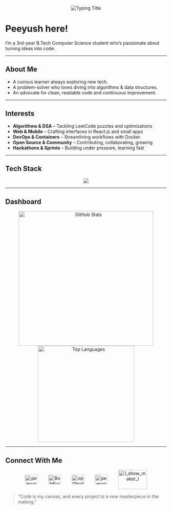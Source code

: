 <div align="center">
  <img src="https://readme-typing-svg.herokuapp.com?font=JetBrains+Mono&size=28&duration=3000&color=00C9FF&center=true&vCenter=true&width=600&lines=Peeyush+Maurya;3rd-Year+CSE+Student;Full+Stack+Software+Developer+&+Algo+Enthusiast" alt="Typing Title"/>
</div>

# Peeyush here!

I’m a 3rd-year B.Tech Computer Science student who’s passionate about turning ideas into code.  

---

##  About Me

- A curious learner always exploring new tech.  
- A problem-solver who loves diving into algorithms & data structures.  
- An advocate for clean, readable code and continuous improvement.  

---

##  Interests

- **Algorithms & DSA** – Tackling LeetCode puzzles and optimizations
- **Web & Mobile** – Crafting interfaces in React.js and small apps  
- **DevOps & Containers** – Streamlining workflows with Docker  
- **Open Source & Community** – Contributing, collaborating, growing  
- **Hackathons & Sprints** – Building under pressure, learning fast  

---

## Tech Stack

<div align="center">
  <img src="https://skillicons.dev/icons?i=c,cpp,java,python,go,js,react,nodejs,git,docker,postgres,mongodb" />
</div>

---

## Dashboard

<div align="center">
  <img src="https://github-readme-stats.vercel.app/api?username=Peeyush-04&show_icons=true&theme=tokyonight&hide_border=true" alt="GitHub Stats" width="420"/>
  <img src="https://github-readme-stats.vercel.app/api/top-langs/?username=Peeyush-04&layout=compact&theme=tokyonight&hide_border=true" alt="Top Languages" width="300"/>
  <br/>
</div>

---

## Connect With Me

<p align="center">
  <a href="https://linkedin.com/in/peeyushmaurya" target="blank"><img align="center" src="https://raw.githubusercontent.com/rahuldkjain/github-profile-readme-generator/master/src/images/icons/Social/linked-in-alt.svg" alt="peeyushmaurya" height="30" width="40"></a>
  <img width="25">
  <a href="https://leetcode.com/BobKurba" target="blank"><img align="center" src="https://raw.githubusercontent.com/rahuldkjain/github-profile-readme-generator/master/src/images/icons/Social/leet-code.svg" alt="BobKurba" height="30" width="40"></a>
  <img width="25">
  <a href="https://codeforces.com/profile/opt1mal" target="blank"><img align="center" src="https://raw.githubusercontent.com/rahuldkjain/github-profile-readme-generator/master/src/images/icons/Social/codeforces.svg" alt="opt1mal" height="30" width="40"></a>
  <img width="25">
  <a href="https://www.hackerrank.com/profile/peeyushmaurya201" target="blank"><img align="center" src="https://raw.githubusercontent.com/rahuldkjain/github-profile-readme-generator/master/src/images/icons/Social/hackerrank.svg" alt="peeyushmaurya201" height="30" width="40"></a>
  <img width="25">
  <a href="https://www.codechef.com/users/l_show_maker_l" target="blank"> <img align="center" src="https://cdn.codechef.com/images/cc-logo.svg" alt="l_show_maker_l" height="60" width="90" /> </a>
</p>



>  “Code is my canvas, and every project is a new masterpiece in the making.”
